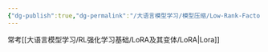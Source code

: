 ```yaml
---
{"dg-publish":true,"dg-permalink":"/大语言模型学习/模型压缩/Low-Rank-Factorization-低秩分解","dg-home":false,"dg-description":"在此输入笔记的描述","dg-hide":false,"dg-hide-title":false,"dg-show-backlinks":true,"dg-show-local-graph":true,"dg-show-inline-title":true,"dg-pinned":false,"dg-passphrase":"在此输入访问密码","dg-enable-mathjax":false,"dg-enable-mermaid":false,"dg-enable-uml":false,"dg-note-icon":0,"dg-enable-dataview":false,"tags":["NLP"],"permalink":"/大语言模型学习/模型压缩/Low-Rank-Factorization-低秩分解/","dgShowBacklinks":true,"dgShowLocalGraph":true,"dgShowInlineTitle":true,"dgPassFrontmatter":true,"noteIcon":0,"created":"2025-05-04T14:47:54.000+08:00","updated":"2025-05-06T10:29:38.000+08:00"}
---
```




常考[[大语言模型学习/RL强化学习基础/LoRA及其变体/LoRA\|Lora]]
